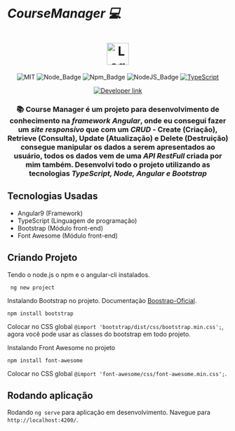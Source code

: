 # ***CourseManager :computer:*** 

<h1 align=center>
  <img src="https://cdn.freebiesupply.com/logos/large/2x/angular-icon-logo-png-transparent.png"  width="50" alt="Logo Angular" />
</h1>

<div align=center>

![MIT][mit] ![Node_Badge][node_version_badge] ![Npm_Badge][npm_version_badge] ![NodeJS_Badge][server_nodejs_badge] [![TypeScript](https://img.shields.io/badge/-TypeScript-007ACC?logo=typescript&logoColor=white&labelColor=007ACC)](https://github.com/ellerbrock/typescript-badges/)
  
  <a href="https://www.linkedin.com/in/luiz-carlos-vilela" target="_blank"> 
    <img src="https://img.shields.io/badge/Developer-Luiz%20Carlos-brightgreen?style=flat&logo=Linkedin&logoColor=white" alt="Developer link" />
  </a>

</div>

<h3 align=center>
  
:books:
**Course Manager** é um projeto para desenvolvimento de conhecimento na ***framework Angular***, onde eu consegui fazer um ***site responsivo*** que com um ***CRUD*** - Create (Criação), Retrieve (Consulta), Update (Atualização) e Delete (Destruição) consegue manipular os dados a serem apresentados ao usuário, todos os dados vem de uma ***API RestFull*** criada por mim também. Desenvolvi todo o projeto utilizando as tecnologias ***TypeScript, Node, Angular e Bootstrap***

</h3>


## Tecnologias Usadas

* Angular9 (Framework)
* TypeScript (Linguagem de programação)
* Bootstrap (Módulo front-end)
* Font Awesome (Módulo front-end)

## Criando Projeto

Tendo o node.js o npm e o angular-cli instalados.
``` 
 ng new project
```

Instalando Bootstrap no projeto. Documentação [Boostrap-Oficial](https://getbootstrap.com/).

```
npm install bootstrap
```
Colocar no CSS global `@import 'bootstrap/dist/css/bootstrap.min.css';`, agora você pode usar as classes do bootstrap em todo projeto.


Instalando Front Awesome no projeto
```
npm install font-awesome
```
Colocar no CSS global `@import 'font-awesome/css/font-awesome.min.css';`.

## Rodando aplicação

Rodando `ng serve` para aplicação em desenvolvimento. Navegue para `http://localhost:4200/`.



[mit]: https://img.shields.io/badge/license-MIT-brightgreen

[github_issues_badge]: https://img.shields.io/github/issues/marcospbrandao/ecoleta?color=green

[repository_license_badge]: https://img.shields.io/github/license/marcospbrandao/ecoleta

[node_version_badge]: https://img.shields.io/badge/node-12.17.0-green

[npm_version_badge]: https://img.shields.io/badge/npm-6.14.4-red

[server_nodejs_badge]: https://img.shields.io/badge/server-nodejs-important
